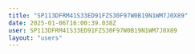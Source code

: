```yaml
---
title: "SP113DFRM41S33ED91FZS30F97W0B19N1WM7J0X89"
date: 2025-01-06T16:00:39.038Z
user: SP113DFRM41S33ED91FZS30F97W0B19N1WM7J0X89
layout: "users"
---
```

    